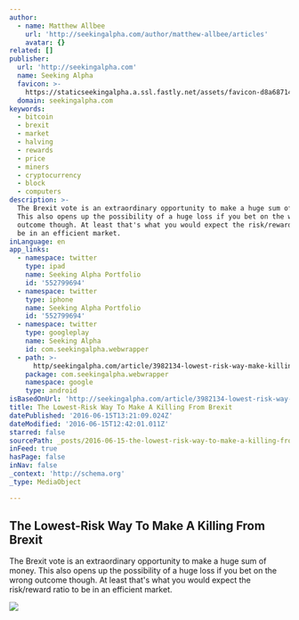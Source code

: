 ```yaml
---
author:
  - name: Matthew Allbee
    url: 'http://seekingalpha.com/author/matthew-allbee/articles'
    avatar: {}
related: []
publisher:
  url: 'http://seekingalpha.com'
  name: Seeking Alpha
  favicon: >-
    https://staticseekingalpha.a.ssl.fastly.net/assets/favicon-d8a68714f8b18f200bbdab463556289870b8fc0c008d85fda68e41ebfb724635.ico
  domain: seekingalpha.com
keywords:
  - bitcoin
  - brexit
  - market
  - halving
  - rewards
  - price
  - miners
  - cryptocurrency
  - block
  - computers
description: >-
  The Brexit vote is an extraordinary opportunity to make a huge sum of money.
  This also opens up the possibility of a huge loss if you bet on the wrong
  outcome though. At least that's what you would expect the risk/reward ratio to
  be in an efficient market.
inLanguage: en
app_links:
  - namespace: twitter
    type: ipad
    name: Seeking Alpha Portfolio
    id: '552799694'
  - namespace: twitter
    type: iphone
    name: Seeking Alpha Portfolio
    id: '552799694'
  - namespace: twitter
    type: googleplay
    name: Seeking Alpha
    id: com.seekingalpha.webwrapper
  - path: >-
      http/seekingalpha.com/article/3982134-lowest-risk-way-make-killing-brexit?source=google_app_index
    package: com.seekingalpha.webwrapper
    namespace: google
    type: android
isBasedOnUrl: 'http://seekingalpha.com/article/3982134-lowest-risk-way-make-killing-brexit'
title: The Lowest-Risk Way To Make A Killing From Brexit
datePublished: '2016-06-15T13:21:09.024Z'
dateModified: '2016-06-15T12:42:01.011Z'
starred: false
sourcePath: _posts/2016-06-15-the-lowest-risk-way-to-make-a-killing-from-brexit.md
inFeed: true
hasPage: false
inNav: false
_context: 'http://schema.org'
_type: MediaObject

---
```

<article style=""><h1>The Lowest-Risk Way To Make A Killing From Brexit</h1><p>The Brexit vote is an extraordinary opportunity to make a huge sum of money. This also opens up the possibility of a huge loss if you bet on the wrong outcome though. At least that's what you would expect the risk/reward ratio to be in an efficient market.</p><img src="https://staticseekingalpha2.a.ssl.fastly.net/uploads/2016/6/14/45261756-14659531421656091_origin.png" /></article>